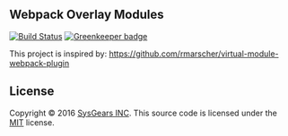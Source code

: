 ## Webpack Overlay Modules

[![Build Status](https://travis-ci.org/sysgears/webpack-overlay-modules.svg?branch=master)](https://travis-ci.org/sysgears/webpack-overlay-modules)
[![Greenkeeper badge](https://badges.greenkeeper.io/sysgears/webpack-overlay-modules.svg)](https://greenkeeper.io/)

This project is inspired by: https://github.com/rmarscher/virtual-module-webpack-plugin

## License
Copyright © 2016 [SysGears INC]. This source code is licensed under the [MIT] license.

[MIT]: LICENSE
[SysGears INC]: http://sysgears.com
